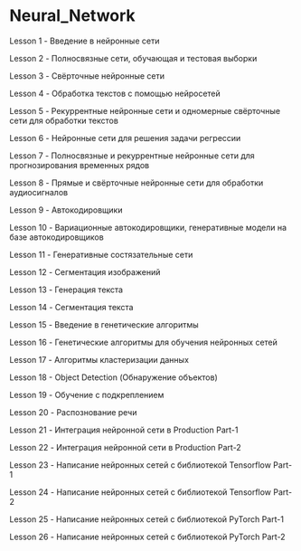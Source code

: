# Neural_Network
Lesson 1 - Введение в нейронные сети

Lesson 2 - Полносвязные сети, обучающая и тестовая выборки

Lesson 3 - Свёрточные нейронные сети

Lesson 4 - Обработка текстов с помощью нейросетей

Lesson 5 - Рекуррентные нейронные сети и одномерные свёрточные сети для обработки текстов

Lesson 6 - Нейронные сети для решения задачи регрессии

Lesson 7 - Полносвязные и рекуррентные нейронные сети для прогнозирования временных рядов

Lesson 8 - Прямые и свёрточные нейронные сети для обработки аудиосигналов

Lesson 9 - Автокодировщики

Lesson 10 - Вариационные автокодировщики, генеративные модели на базе автокодировщиков

Lesson 11 - Генеративные состязательные сети

Lesson 12 - Сегментация изображений

Lesson 13 - Генерация текста

Lesson 14 - Сегментация текста

Lesson 15 - Введение в генетические алгоритмы

Lesson 16 - Генетические алгоритмы для обучения нейронных сетей

Lesson 17 - Алгоритмы кластеризации данных

Lesson 18 - Object Detection (Обнаружение объектов)

Lesson 19 - Обучение с подкреплением

Lesson 20 - Распознование речи

Lesson 21 - Интеграция нейронной сети в Production Part-1

Lesson 22 - Интеграция нейронной сети в Production Part-2

Lesson 23 - Написание нейронных сетей с библиотекой Tensorflow Part-1

Lesson 24 - Написание нейронных сетей с библиотекой Tensorflow Part-2

Lesson 25 - Написание нейронных сетей с библиотекой PyTorch Part-1

Lesson 26 - Написание нейронных сетей с библиотекой PyTorch Part-2
 
